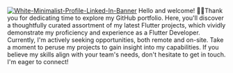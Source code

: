<a widht="1000" height="1000" href="https://ibb.co/SV795S5"><img src="https://i.ibb.co/0YVdm5m/White-Minimalist-Profile-Linked-In-Banner.png" alt="White-Minimalist-Profile-Linked-In-Banner" border="0"></a>
Hello and welcome! 👋🏾Thank you for dedicating time to explore my GitHub portfolio. Here, you'll discover a thoughtfully curated assortment of my latest Flutter projects, which vividly demonstrate my proficiency and experience as a Flutter Developer. Currently, I'm actively seeking opportunities, both remote and on-site. Take a moment to peruse my projects to gain insight into my capabilities. If you believe my skills align with your team's needs, don't hesitate to get in touch. I'm eager to connect! 

